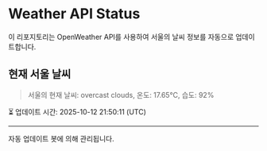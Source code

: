 
# Weather API Status

이 리포지토리는 OpenWeather API를 사용하여 서울의 날씨 정보를 자동으로 업데이트합니다.

## 현재 서울 날씨
> 서울의 현재 날씨: overcast clouds, 온도: 17.65°C, 습도: 92%

⏳ 업데이트 시간: 2025-10-12 21:50:11 (UTC)

---
자동 업데이트 봇에 의해 관리됩니다.
